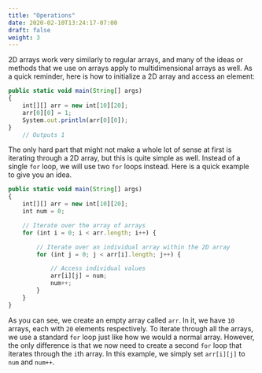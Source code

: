 ```yaml
---
title: "Operations"
date: 2020-02-10T13:24:17-07:00
draft: false
weight: 3
---
```


2D arrays work very similarly to regular arrays, and many of the ideas or methods that we use on arrays apply to multidimensional arrays as well. As a quick reminder, here is how to initialize a 2D array and access an element:

```js javascript
public static void main(String[] args) 
{ 
    int[][] arr = new int[10][20]; 
    arr[0][0] = 1; 
    System.out.println(arr[0][0]); 
} 
    // Outputs 1
```

The only hard part that might not make a whole lot of sense at first is iterating through a 2D array, but this is quite simple as well. Instead of a single `for` loop, we will use two `for` loops instead. Here is a quick example to give you an idea. 

```js javascript
public static void main(String[] args) 
{ 
    int[][] arr = new int[10][20]; 
    int num = 0;

    // Iterate over the array of arrays
    for (int i = 0; i < arr.length; i++) {

        // Iterate over an individual array within the 2D array
        for (int j = 0; j < arr[i].length; j++) {

            // Access individual values
            arr[i][j] = num;
            num++;
        }
    }
} 
```

As you can see, we create an empty array called `arr`. In it, we have `10` arrays, each with `20` elements respectively. To iterate through all the arrays, we use a standard `for` loop just like how we would a normal array. However, the only difference is that we now need to create a second `for` loop that iterates through the `i`th array. In this example, we simply set `arr[i][j]` to `num` and `num++`.
